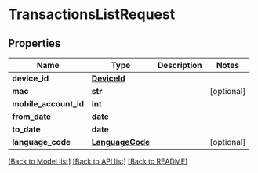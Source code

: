 # TransactionsListRequest

## Properties
Name | Type | Description | Notes
------------ | ------------- | ------------- | -------------
**device_id** | [**DeviceId**](DeviceId.md) |  | 
**mac** | **str** |  | [optional] 
**mobile_account_id** | **int** |  | 
**from_date** | **date** |  | 
**to_date** | **date** |  | 
**language_code** | [**LanguageCode**](LanguageCode.md) |  | [optional] 

[[Back to Model list]](../README.md#documentation-for-models) [[Back to API list]](../README.md#documentation-for-api-endpoints) [[Back to README]](../README.md)



